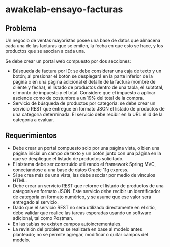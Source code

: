 # awakelab-ensayo-facturas

## Problema
Un negocio de ventas mayoristas posee una base de datos que almacena cada una de las facturas que se emiten, la fecha en que esto se hace, y los productos que se asocian a cada una.

Se debe crear un portal web compuesto por dos secciones:

 * Búsqueda de factura por ID: se debe considerar una caja de texto y un botón; al presionar el botón se desplegará en la parte inferior de la página o en una página adicional el detalle de la factura (nombre de cliente y fecha), el listado de productos dentro de una tabla, el subtotal, el monto de impuesto y el total. Considere que el impuesto a aplicar asciende como de costumbre a un 19% del total de la compra.
 * Servicio de búsqueda de productos por categoría: se debe crear un servicio REST que entregue  en  formato  JSON  el  listado de productos  de  una  categoría  determinada.  El servicio debe recibir en la URL el id de la categoría a evaluar.

## Requerimientos
 * Debe crear un portal compuesto solo por una página vista, o bien una página inicial un campo de texto y un botón junto con una página en la que se despliegue el listado de productos solicitado.
 * El sistema debe ser construido utilizando el framework Spring MVC, conectándose a una base de datos Oracle 11g express.
 * Si se crea más de una vista, las debe asociar por medio de vínculos HTML.
 * Debe crear un servicio REST que retorne el listado de productos de una categoría en formato  JSON. Este  servicio  debe recibir un identificador de categoría en formato numérico, y se asume que ese valor será entregado al servicio.
 * Dado que el servicio REST no será utilizado directamente en el sitio, debe validar que realice las tareas esperadas usando un software adicional, tal como Postman.
 * En las tablas no existen campos autoincrementales.
 * La revisión del problema se realizará en base al modelo antes planteado; no se permite agregar, modificar o quitar campos del modelo.